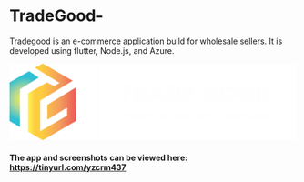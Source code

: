 # TradeGood-
Tradegood is an e-commerce application build for wholesale sellers. It is developed using flutter, Node.js, and Azure.

![alt text](https://github.com/Ankit-jailwal/Tradegood/blob/master/assets/logo/tgood.png?raw=true)

#### The app and screenshots can be viewed here: https://tinyurl.com/yzcrm437

